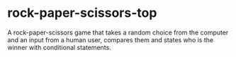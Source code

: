 # rock-paper-scissors-top

A rock-paper-scissors game that takes a random choice from the computer and an input from a human user, compares them and states who is the winner with conditional statements.
